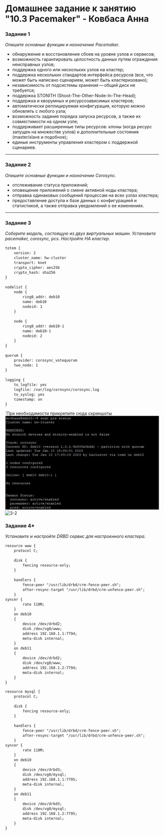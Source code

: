 # Домашнее задание к занятию "10.3 Pacemaker" - Ковбаса Анна


### Задание 1

*Опишите основные функции и назначение Pacemaker.*

- обнаружение и восстановление сбоев на уровне узлов и сервисов;
- возможность гарантировать целостность данных путем ограждения неисправных узлов;
- поддержка одного или нескольких узлов на кластер;
- поддержка нескольких стандартов интерфейса ресурсов (все, что может быть написано сценарием, может быть кластеризовано);
- независимость от подсистемы хранения — общий диск не требуется;
- поддержка STONITH (Shoot-The-Other-Node-In-The-Head);
- поддержка и кворумных и ресурсозависимых кластеров;
- автоматически реплицируемая конфигурация, которую можно обновлять с любого узла;
- возможность задания порядка запуска ресурсов, а также их совместимости на одном узле;
- поддерживает расширенные типы ресурсов: клоны (когда ресурс запущен на множестве узлов) и дополнительные состояния (master/slave и подобное);
- единые инструменты управления кластером с поддержкой сценариев.

---

### Задание 2

*Опишите основные функции и назначение Corosync.*

- отслеживание статуса приложений;
- оповещение приложений о смене активной ноды кластера;
- отправка одинаковых сообщений процессам на всех узлах кластера;
- предоставление доступа к базе данных с конфигурацией и статистикой, а также отправка уведомлений о ее изменениях.


---

### Задание 3

*Соберите модель, состоящую из двух виртуальных машин. Установите pacemaker, corosync, pcs. Настройте HA кластер.*



```
totem {
    version: 2
    cluster_name: hw-cluster
    transport: knet
    crypto_cipher: aes256
    crypto_hash: sha256
}

nodelist {
    node {
        ring0_addr: deb10
        name: deb10
        nodeid: 1
    }

    node {
        ring0_addr: deb10-1
        name: deb10-1
        nodeid: 2
    }
}

quorum {
    provider: corosync_votequorum
    two_node: 1
}

logging {
    to_logfile: yes
    logfile: /var/log/corosync/corosync.log
    to_syslog: yes
    timestamp: on
}
```

`При необходимости прикрепитe сюда скриншоты
![3-1](https://github.com/kovbasaad/10-03-homework/blob/main/img/10.jpeg)
![3-2](https://github.com/kovbasaad/10-03-homework/blob/main/img/10-1.jpeg)

### Задание 4*

*Установите и настройте DRBD сервис для настроенного кластера.*

```
resource www {
    protocol C;

    disk {
        fencing resource-only;
    }

    handlers {
        fence-peer "/usr/lib/drbd/crm-fence-peer.sh";
        after-resync-target "/usr/lib/drbd/crm-unfence-peer.sh";
    }
syncer {
        rate 110M;
    }
    on deb10
    {
        device /dev/drbd2;
        disk /dev/vg0/www;
        address 192.168.1.1:7794;
        meta-disk internal;
    }
    on deb11
    {
        device /dev/drbd2;
        disk /dev/vg0/www;
        address 192.168.1.2:7794;
        meta-disk internal;
    }
}
```

```
resource mysql {
    protocol C;

    disk {
        fencing resource-only;
    }

    handlers {
        fence-peer "/usr/lib/drbd/crm-fence-peer.sh";
        after-resync-target "/usr/lib/drbd/crm-unfence-peer.sh";
    }
syncer {
        rate 110M;
    }
    on deb10
    {
        device /dev/drbd3;
        disk /dev/vg0/mysql;
        address 192.168.1.1:7795;
        meta-disk internal;
    }
    on deb11
    {
        device /dev/drbd3;
        disk /dev/vg0/mysql;
        address 192.168.1.2:7795;
        meta-disk internal;
    }
}

```
